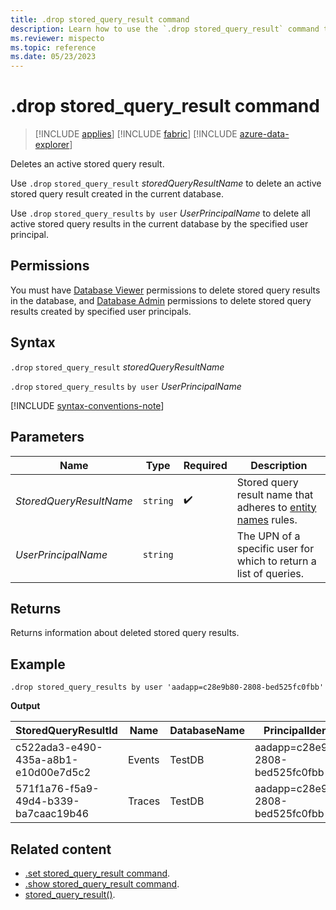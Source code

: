 ```yaml
---
title: .drop stored_query_result command
description: Learn how to use the `.drop stored_query_result` command to delete an active query result.
ms.reviewer: mispecto
ms.topic: reference
ms.date: 05/23/2023
---
```


# .drop stored_query_result command

> [!INCLUDE [applies](../includes/applies-to-version/applies.md)] [!INCLUDE [fabric](../includes/applies-to-version/fabric.md)] [!INCLUDE [azure-data-explorer](../includes/applies-to-version/azure-data-explorer.md)]

Deletes an active stored query result.

Use `.drop` `stored_query_result` *storedQueryResultName* to delete an active stored query result created in the current database.

Use `.drop` `stored_query_results` `by user` *UserPrincipalName* to delete all active stored query results in the current database by the specified user principal.

## Permissions

You must have [Database Viewer](../access-control/role-based-access-control.md) permissions to delete stored query results in the database, and [Database Admin](../access-control/role-based-access-control.md) permissions to delete stored query results created by specified user principals.

## Syntax

`.drop` `stored_query_result` *storedQueryResultName*

`.drop` `stored_query_results` `by user` *UserPrincipalName*

[!INCLUDE [syntax-conventions-note](../includes/syntax-conventions-note.md)]

## Parameters

|Name|Type|Required|Description|
|--|--|--|--|
| *StoredQueryResultName* | `string` |  :heavy_check_mark: | Stored query result name that adheres to [entity names](../query/schema-entities/entity-names.md) rules.|
| *UserPrincipalName* | `string` | | The UPN of a specific user for which to return a list of queries. |

## Returns

Returns information about deleted stored query results.

## Example

```kusto
.drop stored_query_results by user 'aadapp=c28e9b80-2808-bed525fc0fbb'
```

**Output**

| StoredQueryResultId | Name | DatabaseName | PrincipalIdentity | SizeInBytes | RowCount | CreatedOn | ExpiresOn |
| ------------------- | ---- | ------------ | ----------------- | ----------- | -------- | --------- | --------- |
| c522ada3-e490-435a-a8b1-e10d00e7d5c2 | Events | TestDB | aadapp=c28e9b80-2808-bed525fc0fbb | 104372 | 1000000 | 2020-10-07 14:26:49.6971487 | 2020-10-08 14:26:49.6971487 |
| 571f1a76-f5a9-49d4-b339-ba7caac19b46 | Traces | TestDB | aadapp=c28e9b80-2808-bed525fc0fbb | 5212 | 100000 | 2020-10-07 14:31:01.8271231| 2020-10-08 14:31:01.8271231 |

## Related content

* [.set stored_query_result command](set-stored-query-result-command.md).
* [.show stored_query_result command](show-stored-query-result-command.md).
* [stored_query_result()](../query/stored-query-result-function.md).
